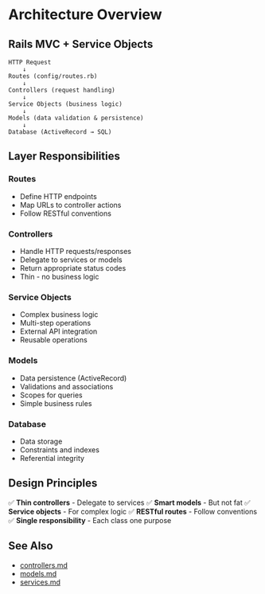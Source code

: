 # Architecture Overview

## Rails MVC + Service Objects

```
HTTP Request
    ↓
Routes (config/routes.rb)
    ↓
Controllers (request handling)
    ↓
Service Objects (business logic)
    ↓
Models (data validation & persistence)
    ↓
Database (ActiveRecord → SQL)
```

## Layer Responsibilities

### Routes
- Define HTTP endpoints
- Map URLs to controller actions
- Follow RESTful conventions

### Controllers
- Handle HTTP requests/responses
- Delegate to services or models
- Return appropriate status codes
- Thin - no business logic

### Service Objects
- Complex business logic
- Multi-step operations
- External API integration
- Reusable operations

### Models
- Data persistence (ActiveRecord)
- Validations and associations
- Scopes for queries
- Simple business rules

### Database
- Data storage
- Constraints and indexes
- Referential integrity

## Design Principles

✅ **Thin controllers** - Delegate to services
✅ **Smart models** - But not fat
✅ **Service objects** - For complex logic
✅ **RESTful routes** - Follow conventions
✅ **Single responsibility** - Each class one purpose

## See Also
- [controllers.md](controllers.md)
- [models.md](models.md)
- [services.md](services.md)
